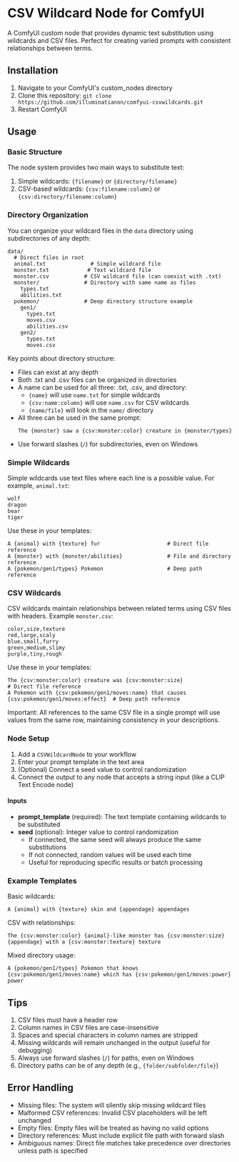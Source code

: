 # CSV Wildcard Node for ComfyUI

A ComfyUI custom node that provides dynamic text substitution using wildcards and CSV files. Perfect for creating varied prompts with consistent relationships between terms.

## Installation

1. Navigate to your ComfyUI's custom_nodes directory
2. Clone this repository: `git clone https://github.com/illuminatianon/comfyui-csvwildcards.git`
3. Restart ComfyUI

## Usage

### Basic Structure

The node system provides two main ways to substitute text:

1. Simple wildcards: `{filename}` or `{directory/filename}`
2. CSV-based wildcards: `{csv:filename:column}` or `{csv:directory/filename:column}`

### Directory Organization

You can organize your wildcard files in the `data` directory using subdirectories of any depth:

```
data/
  # Direct files in root
  animal.txt              # Simple wildcard file
  monster.txt            # Text wildcard file
  monster.csv           # CSV wildcard file (can coexist with .txt)
  monster/              # Directory with same name as files
    types.txt
    abilities.txt
  pokemon/              # Deep directory structure example
    gen1/
      types.txt
      moves.csv
      abilities.csv
    gen2/
      types.txt
      moves.csv
```

Key points about directory structure:
- Files can exist at any depth
- Both .txt and .csv files can be organized in directories
- A name can be used for all three: .txt, .csv, and directory:
  - `{name}` will use `name.txt` for simple wildcards
  - `{csv:name:column}` will use `name.csv` for CSV wildcards
  - `{name/file}` will look in the `name/` directory
- All three can be used in the same prompt:
  ```
  The {monster} saw a {csv:monster:color} creature in {monster/types}
  ```
- Use forward slashes (`/`) for subdirectories, even on Windows

### Simple Wildcards

Simple wildcards use text files where each line is a possible value. For example, `animal.txt`:
```
wolf
dragon
bear
tiger
```

Use these in your templates:
```
A {animal} with {texture} fur                     # Direct file reference
A {monster} with {monster/abilities}              # File and directory reference
A {pokemon/gen1/types} Pokemon                    # Deep path reference
```

### CSV Wildcards

CSV wildcards maintain relationships between related terms using CSV files with headers. Example `monster.csv`:
```csv
color,size,texture
red,large,scaly
blue,small,furry
green,medium,slimy
purple,tiny,rough
```

Use these in your templates:
```
The {csv:monster:color} creature was {csv:monster:size}                              # Direct file reference
A Pokemon with {csv:pokemon/gen1/moves:name} that causes {csv:pokemon/gen1/moves:effect}  # Deep path reference
```

Important: All references to the same CSV file in a single prompt will use values from the same row, maintaining consistency in your descriptions.

### Node Setup

1. Add a `CSVWildcardNode` to your workflow
2. Enter your prompt template in the text area
3. (Optional) Connect a seed value to control randomization
4. Connect the output to any node that accepts a string input (like a CLIP Text Encode node)

#### Inputs

- **prompt_template** (required): The text template containing wildcards to be substituted
- **seed** (optional): Integer value to control randomization
  - If connected, the same seed will always produce the same substitutions
  - If not connected, random values will be used each time
  - Useful for reproducing specific results or batch processing

### Example Templates

Basic wildcards:
```
A {animal} with {texture} skin and {appendage} appendages
```

CSV with relationships:
```
The {csv:monster:color} {animal}-like monster has {csv:monster:size} {appendage} with a {csv:monster:texture} texture
```

Mixed directory usage:
```
A {pokemon/gen1/types} Pokemon that knows {csv:pokemon/gen1/moves:name} which has {csv:pokemon/gen1/moves:power} power
```

## Tips

1. CSV files must have a header row
2. Column names in CSV files are case-insensitive
3. Spaces and special characters in column names are stripped
4. Missing wildcards will remain unchanged in the output (useful for debugging)
5. Always use forward slashes (`/`) for paths, even on Windows
6. Directory paths can be of any depth (e.g., `{folder/subfolder/file}`)

## Error Handling

- Missing files: The system will silently skip missing wildcard files
- Malformed CSV references: Invalid CSV placeholders will be left unchanged
- Empty files: Empty files will be treated as having no valid options
- Directory references: Must include explicit file path with forward slash
- Ambiguous names: Direct file matches take precedence over directories unless path is specified